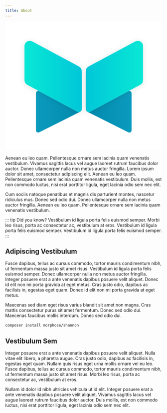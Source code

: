 ```yaml
---
title: About
---
```


<p align="center">
    <img src="/images/morphose.svg" />
</p>

Aenean eu leo quam. Pellentesque ornare sem lacinia quam venenatis vestibulum. Vivamus sagittis lacus vel augue laoreet rutrum faucibus dolor auctor. Donec ullamcorper nulla non metus auctor fringilla. Lorem ipsum dolor sit amet, consectetur adipiscing elit. Aenean eu leo quam. Pellentesque ornare sem lacinia quam venenatis vestibulum. Duis mollis, est non commodo luctus, nisi erat porttitor ligula, eget lacinia odio sem nec elit.

Cum sociis natoque penatibus et magnis dis parturient montes, nascetur ridiculus mus. Donec sed odio dui. Donec ullamcorper nulla non metus auctor fringilla. Aenean eu leo quam. Pellentesque ornare sem lacinia quam venenatis vestibulum.

::: tip Did you know?
Vestibulum id ligula porta felis euismod semper. Morbi leo risus, porta ac consectetur ac, vestibulum at eros. Vestibulum id ligula porta felis euismod semper. Vestibulum id ligula porta felis euismod semper.
:::

## Adipiscing Vestibulum

Fusce dapibus, tellus ac cursus commodo, tortor mauris condimentum nibh, ut fermentum massa justo sit amet risus. Vestibulum id ligula porta felis euismod semper. Donec ullamcorper nulla non metus auctor fringilla. Integer posuere erat a ante venenatis dapibus posuere velit aliquet. Donec id elit non mi porta gravida at eget metus. Cras justo odio, dapibus ac facilisis in, egestas eget quam. Donec id elit non mi porta gravida at eget metus.

Maecenas sed diam eget risus varius blandit sit amet non magna. Cras mattis consectetur purus sit amet fermentum. Donec sed odio dui. Maecenas faucibus mollis interdum. Donec sed odio dui.

```bash
composer install morphose/shannon
```

## Vestibulum Sem

Integer posuere erat a ante venenatis dapibus posuere velit aliquet. Nulla vitae elit libero, a pharetra augue. Cras justo odio, dapibus ac facilisis in, egestas eget quam. Nullam quis risus eget urna mollis ornare vel eu leo. Fusce dapibus, tellus ac cursus commodo, tortor mauris condimentum nibh, ut fermentum massa justo sit amet risus. Morbi leo risus, porta ac consectetur ac, vestibulum at eros.

Nullam id dolor id nibh ultricies vehicula ut id elit. Integer posuere erat a ante venenatis dapibus posuere velit aliquet. Vivamus sagittis lacus vel augue laoreet rutrum faucibus dolor auctor. Duis mollis, est non commodo luctus, nisi erat porttitor ligula, eget lacinia odio sem nec elit.
